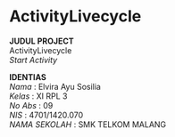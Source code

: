# ActivityLivecycle
**JUDUL PROJECT** <br>
ActivityLivecycle  <br>
 *Start Activity*

 **IDENTIAS** <br>
 *Nama*          : Elvira Ayu Sosilia <br>
 *Kelas*         : XI RPL 3 <br>
 *No Abs*        : 09 <br>
 *NIS*           : 4701/1420.070 <br>
 *NAMA SEKOLAH*  : SMK TELKOM MALANG <br>
